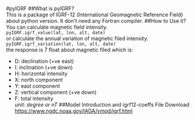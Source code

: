 #pyIGRF
##What is pyIGRF?  
This is a package of IGRF-12 (International Geomagnetic Reference Field) about python version.
It don't need any Fortran compiler.
##How to Use it?
You can calculate magnetic field intensity.   
`pyIGRF.igrf_value(lat, lon, alt, date)`  
or calculate the annual variation of magnetic filed intensity.  
`pyIGRF.igrf_variation(lat, lon, alt, date)`  
the response is 7 float about magnetic filed which is:  
- D: declination (+ve east)
- I: inclination (+ve down)
- H: horizontal intensity
- X: north component
- Y: east component
- Z: vertical component (+ve down)
- F: total intensity  
*unit: degree or nT*
##Model Introduction and igrf12-coeffs File Download
https://www.ngdc.noaa.gov/IAGA/vmod/igrf.html